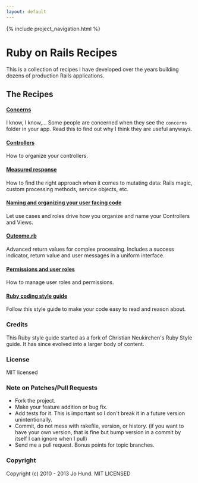 ```yaml
---
layout: default
---
```


{% include project_navigation.html %}

<div class="page-header">
  <h1>Ruby on Rails Recipes</h1>
</div>

This is a collection of recipes I have developed over the years building dozens
of production Rails applications.

The Recipes
-----------

#### [Concerns](pages/concerns.html)

I know, I know,... Some people are concerned when they see the `concerns` folder
in your app. Read this to find out why I think they are useful anyways.


#### [Controllers](pages/controllers.html)

How to organize your controllers.


#### [Measured response](pages/measured_response.html)

How to find the right approach when it comes to mutating data:
Rails magic, custom processing methods, service objects, etc.


#### [Naming and organizing your user facing code](pages/naming_and_organizing_your_user_facing_code.html)

Let use cases and roles drive how you organize and name your Controllers and Views.


#### [Outcome.rb](pages/outcome.html)

Advanced return values for complex processing. Includes a success indicator,
return value and user messages in a uniform interface.


#### [Permissions and user roles](pages/permissions.html)

How to manage user roles and permissions.


#### [Ruby coding style guide](pages/ruby_coding_style_guide.html)

Follow this style guide to make your code easy to read and reason about.


### Credits

This Ruby style guide started as a fork of Christian Neukirchen's Ruby Style guide.
It has since evolved into a larger body of content.


### License

MIT licensed



### Note on Patches/Pull Requests

* Fork the project.
* Make your feature addition or bug fix.
* Add tests for it. This is important so I don't break it in a future version unintentionally.
* Commit, do not mess with rakefile, version, or history.
  (if you want to have your own version, that is fine but bump version in a commit by itself I can ignore when I pull)
* Send me a pull request. Bonus points for topic branches.



### Copyright

Copyright (c) 2010 - 2013 Jo Hund. MIT LICENSED
